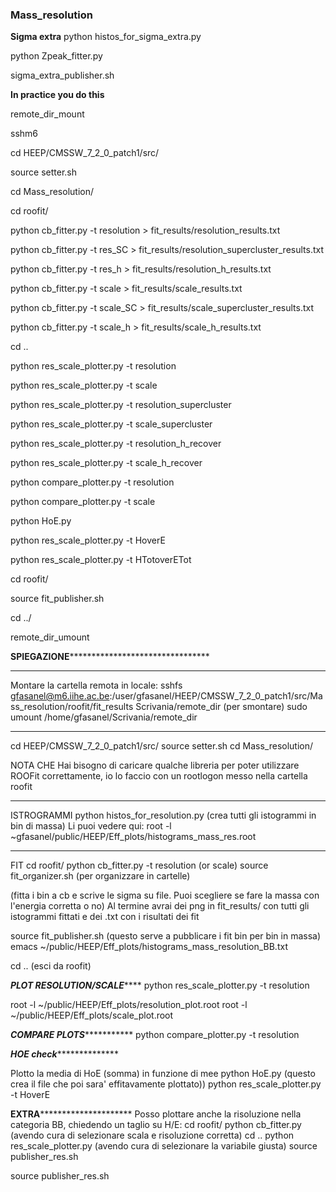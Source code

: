 ### Mass_resolution


**Sigma extra**
python histos_for_sigma_extra.py

python Zpeak_fitter.py

sigma_extra_publisher.sh



**In practice you do this**

remote_dir_mount

sshm6

cd HEEP/CMSSW_7_2_0_patch1/src/

source setter.sh

cd Mass_resolution/

cd roofit/

python cb_fitter.py -t resolution > fit_results/resolution_results.txt

python cb_fitter.py -t res_SC > fit_results/resolution_supercluster_results.txt

python cb_fitter.py -t res_h > fit_results/resolution_h_results.txt

python cb_fitter.py -t scale > fit_results/scale_results.txt

python cb_fitter.py -t scale_SC > fit_results/scale_supercluster_results.txt

python cb_fitter.py -t scale_h > fit_results/scale_h_results.txt

cd ..

python res_scale_plotter.py -t resolution

python res_scale_plotter.py -t scale

python res_scale_plotter.py -t resolution_supercluster

python res_scale_plotter.py -t scale_supercluster

python res_scale_plotter.py -t resolution_h_recover

python res_scale_plotter.py -t scale_h_recover

python compare_plotter.py -t resolution

python compare_plotter.py -t scale

python HoE.py

python res_scale_plotter.py -t HoverE

python res_scale_plotter.py -t HTotoverETot

cd roofit/

source fit_publisher.sh

cd ../

remote_dir_umount



************SPIEGAZIONE********************************************



***************************************
Montare la cartella remota in locale:
sshfs gfasanel@m6.iihe.ac.be:/user/gfasanel/HEEP/CMSSW_7_2_0_patch1/src/Mass_resolution/roofit/fit_results Scrivania/remote_dir
(per smontare) sudo umount /home/gfasanel/Scrivania/remote_dir
*********************************************

cd HEEP/CMSSW_7_2_0_patch1/src/
source setter.sh
cd Mass_resolution/

NOTA CHE Hai bisogno di caricare qualche libreria per poter utilizzare ROOFit correttamente,
io lo faccio con un rootlogon messo nella cartella roofit
**********************************************
ISTROGRAMMI
python histos_for_resolution.py
(crea tutti gli istogrammi in bin di massa)
Li puoi vedere qui:
root -l ~gfasanel/public/HEEP/Eff_plots/histograms_mass_res.root 
**********************************************
FIT
cd roofit/
python cb_fitter.py -t resolution (or scale)
source fit_organizer.sh (per organizzare in cartelle)

(fitta i bin a cb e scrive le sigma su file. Puoi scegliere se fare la massa con l'energia corretta o no)
Al termine avrai dei png in fit_results/ con tutti gli istogrammi fittati e dei .txt con i risultati dei fit

source fit_publisher.sh
(questo serve a pubblicare i fit bin per bin in massa)
emacs ~/public/HEEP/Eff_plots/histograms_mass_resolution_BB.txt

cd ..
(esci da roofit)

***********PLOT RESOLUTION/SCALE***************
python res_scale_plotter.py -t resolution

root -l ~/public/HEEP/Eff_plots/resolution_plot.root 
root -l ~/public/HEEP/Eff_plots/scale_plot.root 

***********COMPARE PLOTS**********************
python compare_plotter.py -t resolution

***********HOE check*************************

Plotto la media di HoE (somma) in funzione di mee
python HoE.py (questo crea il file che poi sara' effitavamente plottato))
python res_scale_plotter.py -t HoverE

**********EXTRA*******************************
Posso plottare anche la risoluzione nella categoria BB, chiedendo un taglio su H/E:
cd roofit/
python cb_fitter.py (avendo cura di selezionare scala e risoluzione corretta)
cd ..
python res_scale_plotter.py (avendo cura di selezionare la variabile giusta)
source publisher_res.sh

source publisher_res.sh
